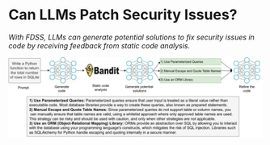 # Can LLMs Patch Security Issues?

_With FDSS, LLMs can generate potential solutions to fix security issues in code by receiving feedback from static code analysis._

![Example Image](https://github.com/Kamel773/LLM-code-refine/blob/main/workflows.png)
